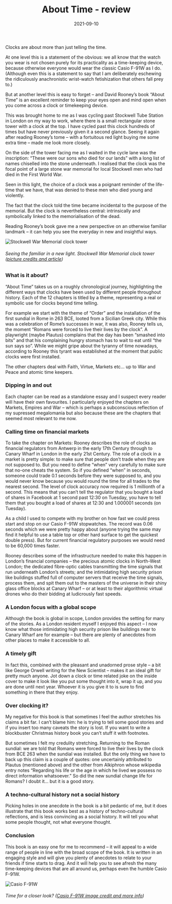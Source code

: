 ﻿---
layout: layouts/bookreview.njk

tags:
  - post
  - review

title: About Time - review
review_book_main_title: About Time
review_book_sub_title: A History of Civilization in Twelve Clocks
review_book_author: David Rooney
review_book_author_surname: Rooney
review_book_image_url: https://res.cloudinary.com/ds2o5ecdw/image/upload/acovers/0241370493.02._SCL_.jpg
review_book_image_small_url: https://res.cloudinary.com/ds2o5ecdw/image/upload/acovers/0241370493.02._SCM_.jpg
review_publication_date: 2021-06-10
review_publisher: Penguin
review_pages: 336
review_ISBN13: 978-0241370490
review_book_tags:
  - [Global]
  - [All time periods]
  - [Social, Cultural]
  - [Technology]
review_podcasts:
  - [https://www.listennotes.com/e/433326de7dba43d89b297c4a143608af, Subject to Change, Clocks Civilization Power . . . all About Time with David Rooney]
  - [https://www.listennotes.com/e/08b4661b3315469e82c2473937ee54de, KQED‘s Forum, David Rooney on Why It’s ‘About Time’ to Understand How Clocks Shaped Civilization]
  - [https://www.listennotes.com/e/3b8e008619364ab3b033131514b61098, Dan Snow‘s History Hit, How Timekeeping Changed the World]
shopping_links:
  - [https://www.amazon.co.uk/About-Time-History-Civilization-Twelve/dp/0241370493/, Amazon UK, Amazon UK book link]
  - [https://www.amazon.com/About-Time-History-Civilization-Twelve/dp/0241370493/, Amazon US, Amazon US book link]
post_author: Anthony Webb
date: 2021-09-10
review_rating: ★★★★☆
permalink: '/2021/09/10/about-time/'
review_summary: '<p>About Time will give you a new perspective on otherwise familiar landmarks – it can help you see the everyday in new and insightful ways.</p><p>A well written and pleasantly proportioned book, it is highly recommended and will appeal to all sorts of people.</p>'
---
Clocks are about more than just telling the time.

At one level this is a statement of the obvious: we all know that the watch you wear is not chosen purely for its practicality as a time-keeping device, because otherwise everyone would wear the classic Casio F-91W as I do. (Although even this is a statement to say that I am deliberately eschewing the ridiculously anachronistic wrist-watch fetishization that others fall prey to.)

But at another level this is easy to forget – and David Rooney’s book “About Time” is an excellent reminder to keep your eyes open and mind open when you come across a clock or timekeeping device.

This was brought home to me as I was cycling past Stockwell Tube Station in London on my way to work, where there is a small rectangular stone tower with a clock at the top. I have cycled past this clock hundreds of times but have never previously given it a second glance. Seeing it again after reading Rooney’s tome – with a fortuitous red light buying me some extra time – made me look more closely.

On the side of the tower facing me as I waited in the cycle lane was the inscription: “These were our sons who died for our lands” with a long list of names chiselled into the stone underneath. I realised that the clock was the focal point of a large stone war memorial for local Stockwell men who had died in the First World War.

Seen in this light, the choice of a clock was a poignant reminder of the life-time that we have, that was denied to these men who died young and violently.

The fact that the clock told the time became incidental to the purpose of the memorial. But the clock is nevertheless central: intrinsically and symbolically linked to the memorialisation of the dead.

Reading Rooney’s book gave me a new perspective on an otherwise familiar landmark – it can help you see the everyday in new and insightful ways.

![Stockwell War Memorial clock tower](https://res.cloudinary.com/ds2o5ecdw/image/upload/w_350/v1645393560/posts/stockwell-war-memorial.jpg#center)
###### Seeing the familiar in a new light. Stockwell War Memorial clock tower ([picture credits and article](https://www.brixtonbuzz.com/2014/11/stockwell-war-memorial-and-mural-stockwell-south-london/))

### What is it about?

“About Time” takes us on a roughly chronological journey, highlighting the different ways that clocks have been used by different people throughout history. Each of the 12 chapters is titled by a theme, representing a real or symbolic use for clocks beyond time telling.

For example we start with the theme of “Order” and the installation of the first sundial in Rome in 263 BCE, looted from a Sicilian Greek city. While this was a celebration of Rome’s successes in war, it was also, Rooney tells us, the moment “Romans were forced to live their lives by the clock”. A playwright (maybe Plautus) complains that the day has been “smashed into bits” and that his complaining hungry stomach has to wait to eat until “the sun says so”. While we might gripe about the tyranny of time nowadays, according to Rooney this tyrant was established at the moment that public clocks were first installed.

The other chapters deal with Faith, Virtue, Markets etc… up to War and Peace and atomic time keepers.

### Dipping in and out

Each chapter can be read as a standalone essay and I suspect every reader will have their own favourites. I particularly enjoyed the chapters on Markets, Empires and War – which is perhaps a subconscious reflection of my supressed megalomania but also because these are the chapters that seemed most relevant to me now.

### Calling time on financial markets

To take the chapter on Markets: Rooney describes the role of clocks as financial regulators from Antwerp in the early 17th Century through to Canary Wharf in London in the early 21st Century. The role of a clock in a market is pretty simple: to make sure that people don’t trade when they are not supposed to. But you need to define “when” very carefully to make sure that no-one cheats the system. So if you defined “when” in seconds, someone could trade 0.1 seconds before they were supposed to, and you would never know because you would round the time for all trades to the nearest second. The level of clock accuracy now required is 1 millionth of a second. This means that you can’t tell the regulator that you bought a load of shares in Facebook at 1 second past 12:30 on Tuesday, you have to tell them that you bought a load of shares at 12:30 and 1.000001 seconds (on Tuesday).

As a child I used to compete with my brother on how fast we could press start and stop on our Casio F-91W stopwatches. The record was 0.06 seconds which we were pretty happy about (anyone trying the same may find it helpful to use a table top or other hard surface to get the quickest double press). But for current financial regulatory purposes we would need to be 60,000 times faster.

Rooney describes some of the infrastructure needed to make this happen in London’s financial companies – the precious atomic clocks in North-West London; the dedicated fibre-optic cables transmitting the time signals that run underneath London’s streets; and the intimidating high security prison like buildings stuffed full of computer servers that receive the time signals, process them, and spit them out to the masters of the universe in their shiny glass office blocks at Canary Wharf – or at least to their algorithmic virtual drones who do their bidding at ludicrously fast speeds.

### A London focus with a global scope

Although the book is global in scope, London provides the setting for many of the stories. As a London resident myself I enjoyed this aspect – I now know what those intimidating high security prison like buildings near to Canary Wharf are for example – but there are plenty of anecdotes from other places to make it accessible to all.

### A timely gift

In fact this, combined with the pleasant and unadorned prose style – a bit like George Orwell writing for the New Scientist – makes it an ideal gift for pretty much anyone. Jot down a clock or time related joke on the inside cover to make it look like you put some thought into it, wrap it up, and you are done until next year. Whoever it is you give it to is sure to find something in there that they enjoy.

### Over clocking it?

My negative for this book is that sometimes I feel the author stretches his claims a bit far. I can’t blame him: he is trying to tell some good stories and if you insert too many caveats the story is lost. If you want to write a blockbuster Christmas history book you can’t stuff it with footnotes.

But sometimes I felt my credulity stretching. Returning to the Roman sundial: we are told that Romans were forced to live their lives by the clock from BCE 263 when the sundial was installed. But the only thing we have to back up this claim is a couple of quotes: one uncertainly attributed to Plautus (mentioned above) and the other from Alkiphron whose wikipedia entry notes “Regarding his life or the age in which he lived we possess no direct information whatsoever.” So did the new sundial change life for Romans? I doubt it… but it is a good story.

### A techno-cultural history not a social history

Picking holes in one anecdote in the book is a bit pedantic of me, but it does illustrate that this book works best as a history of techno-cultural reflections, and is less convincing as a social history. It will tell you what some people thought, not what everyone thought.

### Conclusion

This book is an easy one for me to recommend – it will appeal to a wide range of people in line with the broad scope of the book. It is written in an engaging style and will give you plenty of anecdotes to relate to your friends if time starts to drag. And it will help you to see afresh the many time-keeping devices that are all around us, perhaps even the humble Casio F-91W.

![Casio F-91W](https://res.cloudinary.com/ds2o5ecdw/image/upload/ar_1.0,c_crop,r_max,f_png/v1645394392/posts/casiof91w.jpg#center)

###### Time for a closer look? ([Casio F-91W image credit and more info](https://retromash.com/galleries/casio-f-91w/))